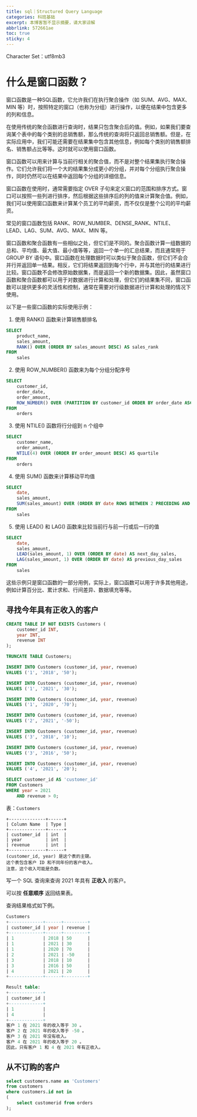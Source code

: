 ```yaml
---
title: sql｜Structured Query Language
categories: 科班基础
excerpt: 本博客暂不显示摘要，请大家谅解
abbrlink: 572661ae
toc: true
sticky: 4
---
```


Character Set：utf8mb3


# 什么是窗口函数？
窗口函数是一种SQL函数，它允许我们在执行聚合操作（如 SUM、AVG、MAX、MIN 等）时，按照特定的窗口（也称为分组）进行操作，以便在结果中包含更多的列和信息。

在使用传统的聚合函数进行查询时，结果只包含聚合后的值。例如，如果我们要查询某个表中的每个类别的总销售额，那么传统的查询将只返回总销售额。但是，在实际应用中，我们可能还需要在结果集中包含其他信息，例如每个类别的销售额排名、销售额占比等等。这时就可以使用窗口函数。

窗口函数可以用来计算与当前行相关的聚合值，而不是对整个结果集执行聚合操作。它们允许我们将一个大的结果集分成更小的分组，并对每个分组执行聚合操作，同时仍然可以在结果中返回每个分组的详细信息。

窗口函数在使用时，通常需要指定 OVER 子句来定义窗口的范围和排序方式。窗口可以按照一些列进行排序，然后根据这些排序后的列的值来计算聚合值。例如，我们可以使用窗口函数来计算某个员工的平均薪资，而不仅仅是整个公司的平均薪资。

常见的窗口函数包括 RANK、ROW_NUMBER、DENSE_RANK、NTILE、LEAD、LAG、SUM、AVG、MAX、MIN 等。

窗口函数和聚合函数有一些相似之处，但它们是不同的。聚合函数计算一组数据的总和、平均值、最大值、最小值等等，返回一个单一的汇总结果，而且通常用于 GROUP BY 语句中。窗口函数在处理数据时可以类似于聚合函数，但它们不会合并行并返回单一结果。相反，它们将结果返回到每个行中，并与其他行的结果进行比较。窗口函数不会修改原始数据集，而是返回一个新的数据集。因此，虽然窗口函数和聚合函数都可以用于对数据进行计算和处理，但它们的结果集不同，窗口函数可以提供更多的灵活性和控制，通常在需要对行级数据进行计算和处理的情况下使用。

以下是一些窗口函数的实际使用示例：

1. 使用 RANK() 函数来计算销售额排名

```sql
SELECT
    product_name,
    sales_amount,
    RANK() OVER (ORDER BY sales_amount DESC) AS sales_rank
FROM
    sales
```

2. 使用 ROW_NUMBER() 函数来为每个分组分配序号

```sql
SELECT
    customer_id,
    order_date,
    order_amount,
    ROW_NUMBER() OVER (PARTITION BY customer_id ORDER BY order_date ASC) AS order_num
FROM
    orders
```

3. 使用 NTILE() 函数将行分组到 n 个组中

```sql
SELECT
    customer_name,
    order_amount,
    NTILE(4) OVER (ORDER BY order_amount DESC) AS quartile
FROM
    orders
```

4. 使用 SUM() 函数来计算移动平均值

```sql
SELECT
    date,
    sales_amount,
    SUM(sales_amount) OVER (ORDER BY date ROWS BETWEEN 2 PRECEDING AND CURRENT ROW) AS moving_average
FROM
    sales
```

5. 使用 LEAD() 和 LAG() 函数来比较当前行与前一行或后一行的值

```sql
SELECT
    date,
    sales_amount,
    LEAD(sales_amount, 1) OVER (ORDER BY date) AS next_day_sales,
    LAG(sales_amount, 1) OVER (ORDER BY date) AS previous_day_sales
FROM
    sales
```

这些示例只是窗口函数的一部分用例，实际上，窗口函数可以用于许多其他用途，例如计算百分比、累计求和、行间差异、数据填充等等。

##  寻找今年具有正收入的客户 
```sql
CREATE TABLE IF NOT EXISTS Customers (
	customer_id INT,
	year INT,
	revenue INT
);

TRUNCATE TABLE Customers;

INSERT INTO Customers (customer_id, year, revenue)
VALUES ('1', '2018', '50');

INSERT INTO Customers (customer_id, year, revenue)
VALUES ('1', '2021', '30');

INSERT INTO Customers (customer_id, year, revenue)
VALUES ('1', '2020', '70');

INSERT INTO Customers (customer_id, year, revenue)
VALUES ('2', '2021', '-50');

INSERT INTO Customers (customer_id, year, revenue)
VALUES ('3', '2018', '10');

INSERT INTO Customers (customer_id, year, revenue)
VALUES ('3', '2016', '50');

INSERT INTO Customers (customer_id, year, revenue)
VALUES ('4', '2021', '20');

SELECT customer_id AS 'customer_id'
FROM Customers
WHERE year = 2021
	AND revenue > 0;
```

表：`Customers`

```
+--------------+------+
| Column Name  | Type |
+--------------+------+
| customer_id  | int  |
| year         | int  |
| revenue      | int  |
+--------------+------+
(customer_id, year) 是这个表的主键。
这个表包含客户 ID 和不同年份的客户收入。
注意，这个收入可能是负数。
```

写一个 SQL 查询来查询 2021 年具有 **正收入** 的客户。

可以按 **任意顺序** 返回结果表。

查询结果格式如下例。

```sql
Customers
+-------------+------+---------+
| customer_id | year | revenue |
+-------------+------+---------+
| 1           | 2018 | 50      |
| 1           | 2021 | 30      |
| 1           | 2020 | 70      |
| 2           | 2021 | -50     |
| 3           | 2018 | 10      |
| 3           | 2016 | 50      |
| 4           | 2021 | 20      |
+-------------+------+---------+

Result table:
+-------------+
| customer_id |
+-------------+
| 1           |
| 4           |
+-------------+
客户 1 在 2021 年的收入等于 30 。
客户 2 在 2021 年的收入等于 -50 。
客户 3 在 2021 年没有收入。
客户 4 在 2021 年的收入等于 20 。
因此，只有客户 1 和 4 在 2021 年有正收入。
```

## 从不订购的客户
```sql
select customers.name as 'Customers'
from customers
where customers.id not in
(
    select customerid from orders
);
```



